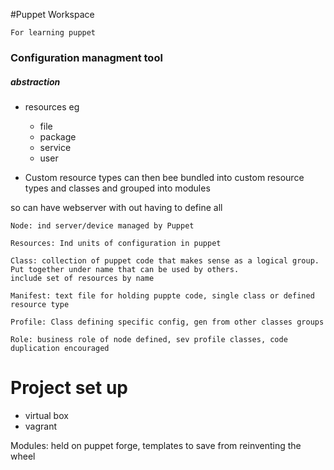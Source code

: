 #Puppet Workspace

	For learning puppet

### Configuration managment tool
##### abstraction
- resources
	eg
	- file
	- package
	- service
	- user

- Custom resource types can then bee bundled into custom resource types and classes and grouped into modules

so can have webserver with out having to define all

	Node: ind server/device managed by Puppet

	Resources: Ind units of configuration in puppet

	Class: collection of puppet code that makes sense as a logical group. Put together under name that can be used by others.
	include set of resources by name	

	Manifest: text file for holding puppte code, single class or defined resource type

	Profile: Class defining specific config, gen from other classes groups

	Role: business role of node defined, sev profile classes, code duplication encouraged

# Project set up
- virtual box
- vagrant


Modules: held on puppet forge, templates to save from reinventing the wheel

	
